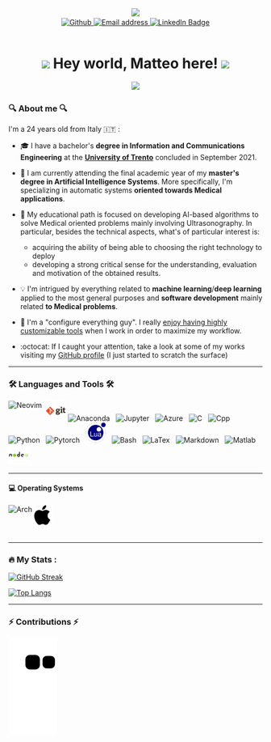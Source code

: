 <div id="header" align="center">
  <img src="https://media.giphy.com/media/zhYSVCirREeIZtONCI/giphy.gif" width="120"/>
</div>

<div id="badges" align="center">
  <a href="https://github.com/MatteoGuglielmi-tech">
    <img src="https://img.shields.io/badge/GitHub-100000?style=for-the-badge&logo=github&logoColor=white" alt="Github"/>
  </a>
 <a href="mailto:matteo.guglielmi.ma.gu@gmail.com">
    <img  src="https://img.shields.io/badge/Gmail-D14836?style=for-the-badge&logo=gmail&logoColor=white" alt="Email address" />
  </a>
  <a href="https://www.linkedin.com/feed/">
    <img src="https://img.shields.io/badge/LinkedIn-blue?style=for-the-badge&logo=linkedin&logoColor=white" alt="LinkedIn Badge"/>
  </a>
</div>

<div id="viewers" align="center">
    <img src="https://komarev.com/ghpvc/?username=MatteoGuglielmi-tech&style=flat-square&color=blueviolet" alt=""/>
</div>

<h1 align="center">
  <img src="https://media.giphy.com/media/hvRJCLFzcasrR4ia7z/giphy.gif" width="30px"/>
  Hey world, Matteo here!
  <img src="https://media.giphy.com/media/hvRJCLFzcasrR4ia7z/giphy.gif" width="30px"/>
</h1>

<div id="aboutme" align="center">
  <img src="https://media.giphy.com/media/7VbylXpV9aM2wR0uxj/giphy.gif" width="150"/>
</div>

### :mag: About me :mag:

I'm a 24 years old from Italy :it: :

- :mortar_board: I have a bachelor's **degree in Information and Communications Engineering** at the [**University of Trento**](https://www.unitn.it/) concluded in September 2021.

- :construction: I am currently attending the final academic year of my **master's degree in Artificial Intelligence Systems**. More specifically, I'm specializing in automatic systems **oriented towards Medical applications**.

- :dart: My educational path is focused on developing AI-based algorithms to solve Medical oriented problems mainly involving Ultrasonography. In particular, besides the technical aspects, what's of particular interest is:

  - acquiring the ability of being able to choosing the right technology to deploy
  - developing a strong critical sense for the understanding, evaluation and motivation of the obtained results.

- :bulb: I'm intrigued by everything related to **machine learning**/**deep learning** applied to the most general purposes and **software development** mainly related **to Medical problems**.

- :art: I'm a "configure everything guy". I really <u>enjoy having highly customizable tools</u> when I work in order to maximize my workflow.

- :octocat: If I caught your attention, take a look at some of my works visiting my [GitHub profile](https://github.com/MatteoGuglielmi-tech?tab=repositories) (I just started to scratch the surface)

---

### :hammer_and_wrench: Languages and Tools :hammer_and_wrench:

<div id="tools">
  <a href="https://neovim.io/" target="_blank"> <img align="left" src="https://neovim.io/logos/neovim-mark-flat.png" title="Neovim" height="40px"/> </a> &nbsp;
  <img src="https://github.com/devicons/devicon/blob/master/icons/git/git-original-wordmark.svg" title="Git" \*\*title="Git" width="40" height="40"/>
  <img src="https://github.com/devicons/devicon/tree/master/icons/anaconda/anaconda-original-wordmark.svg" title="Anaconda" height="40px"/> &nbsp;
  <img src="https://github.com/devicons/devicon/tree/master/icons/jupyter/jupyter-original-wordmark.svg" title="Jupyter" height="40px"/> &nbsp;
  <img src="https://github.com/devicons/devicon/tree/master/icons/azure/azure-original-wordmark.svg" title="Azure" height="40px"/> &nbsp;
  <img src="https://github.com/devicons/devicon/tree/master/icons/c/c-original.svg" title="C" height="40px"/> &nbsp;
  <img src="https://github.com/devicons/devicon/tree/master/icons/cplusplus/cplusplus-original.svg" title="Cpp" height="40px"/> &nbsp;
  <img src="https://github.com/devicons/devicon/tree/master/icons/python/python-original-wordmark.svg" title="Python" height="40px"/> &nbsp;
  <img src="https://github.com/devicons/devicon/tree/master/icons/pytorch/pytorch-original-wordmark.svg" title="Pytorch" height="40px"/> &nbsp;
  <img src="https://github.com/devicons/devicon/blob/master/icons/lua/lua-original-wordmark.svg" title="Lua" height="40px"/> &nbsp;
  <img src="https://github.com/devicons/devicon/tree/master/icons/bash/bash-original.svg" title="Bash" height="40px"/> &nbsp;
  <img src="https://github.com/devicons/devicon/tree/master/icons/latex/latex-original.svg" title="LaTex" height="40px"/> &nbsp;
  <img src="https://github.com/devicons/devicon/tree/master/icons/markdown/markdown-original.svg" title="Markdown" height="40px"/> &nbsp;
  <img src="https://github.com/devicons/devicon/tree/master/icons/matlab/matlab-original.svg" title="Matlab" height="40px"/> &nbsp;
  <img src="https://github.com/devicons/devicon/blob/master/icons/nodejs/nodejs-original-wordmark.svg" title="NodeJS" width="40px"/>
</div>

---

#### :computer: Operating Systems

<div id="SO">
  <img src="https://github.com/devicons/devicon/blob/master/icons/apple/apple-original.svg" title="Apple macOS" width="40px"/>
  <a href="https://archlinux.org/" target="_blank"> <img align="left" src="https://archlinux.org/static/logos/archlinux-logo-dark-scalable.518881f04ca9.svg" alt="Arch" height="40px"/> </a>
</div>

</br>

---

### :fire: My Stats :

[![GitHub Streak](https://github-readme-streak-stats.herokuapp.com?user=MatteoGuglielmi-tech&theme=tokyonight-duo)](https://git.io/streak-stats)

[![Top Langs](https://github-readme-stats.vercel.app/api/top-langs/?username=MatteoGuglielmi-tech&layout=compact&theme=vision-friendly-dark)](https://github.com/anuraghazra/github-readme-stats)

---

### :zap: Contributions :zap:

![Snake animation](https://github.com/MatteoGuglielmi-tech/MatteoGuglielmi-tech/blob/output/github-contribution-grid-snake.svg)
